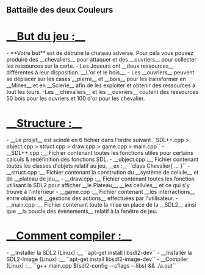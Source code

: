 __<h2>Battaille des deux Couleurs</h2>__

<h1><u>__But du jeu :__</u></h1>
- **Votre but** est de détruire le chateau adverse. Pour cela vous
pouvez produire des __chevaliers__ pour attaquer et des __ouvriers__ pour collecter les ressources sur la carte. 
- Les Joueurs ont __deux ressources__ différentes à leur disposition. __L'or et le bois__.
- Les __ouvriers__ peuvent se déplacer sur les cases __pierre__ et __bois__ pour les transformer en __Mines__ et en __Scierie__ afin de les exploiter et obtenir des ressources à tout les tours.
-Les __chevaliers__ et les __ouvriers__ coutent des ressources 50 bois pour les ouvriers et 100 d'or pour les chevalier.

<h1><u>__Structure :__</u></h1>
- __Le projet__ est scindé en 6 fichier dans l'ordre suivant ``SDL++.cpp > object.cpp > struct.cpp > draw.cpp > game.cpp > main.cpp``
- __SDL++.cpp :__ Fichier contenant toutes les fonctions utiles pour certains calculs & redéfinition des fonctions SDL.
- __object.cpp :__ Fichier contenant toutes les classes d'objets relatif au jeu, __ex :__ ``class Chevalier{ ... }`` 
- __struct.cpp :__ Fichier contenant la constrution du __système de cellule__ et de __plateau de jeu__
- __draw.cpp :__ Fichier contenant toutes les fonction utilisant la SDL2 pour afficher __le Plateau__, __les cellules__ et ce qui s'y trouve à l'interrieur
- __game.cpp :__ Fichier contenant __les interractions__ entre objets et __gestions des actions__ effectuées par l'utilisateur.
- __main.cpp :__ Fichier contenant toute la mise en place de la __SDL2__ ainsi que __la boucle des évènements__ relatif à la fenêtre de jeu.

<h1><u>__Comment compiler :__</u></h1>
- __Installer la SDL2 (Linux) :__ ``apt-get install libsdl2-dev``
- __Installer la SDL2-Image (Linux) :__ ``apt-get install libsdl2-image-dev``
- __Compiler (Linux) :__ ``g++ main.cpp $(sdl2-config --cflags --libs) && ./a.out``


